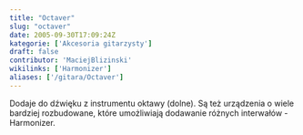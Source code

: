 ```yaml
---
title: "Octaver"
slug: "octaver"
date: 2005-09-30T17:09:24Z
kategorie: ['Akcesoria gitarzysty']
draft: false
contributor: 'MaciejBlizinski'
wikilinks: ['Harmonizer']
aliases: ['/gitara/Octaver']
---
```

Dodaje do dźwięku z instrumentu oktawy (dolne). Są też urządzenia o
wiele bardziej rozbudowane, które umożliwiają dodawanie różnych
interwałów - Harmonizer<!-- link nie odnosił się do niczego: 'Octaver' (PosixPath('Octaver.md')) links to 'Harmonizer' (PosixPath('/no/path/exists')) and that does not exist -->.

